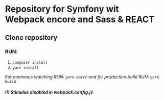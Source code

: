 # Repository for Symfony wit Webpack encore and Sass & REACT


## Clone repository

### RUN:
1.  `composer install`
2.  `yarn install`

*For continous watching RUN: `yarn watch` and for production build RUN: `yarn build`*


#### *!!! Stimulus disabled in webpack.config.js* 
